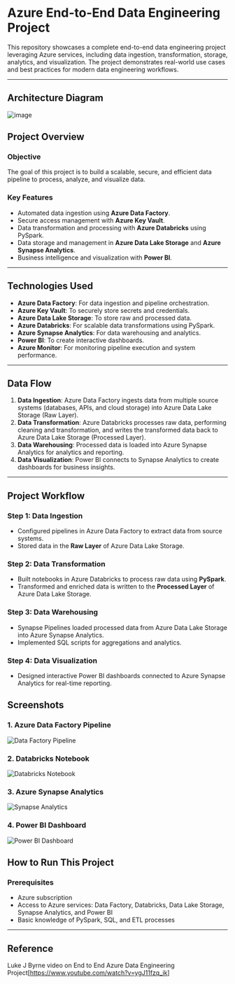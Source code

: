 # Azure End-to-End Data Engineering Project
This repository showcases a complete end-to-end data engineering project leveraging Azure services, including data ingestion, transformation, storage, analytics, and visualization. The project demonstrates real-world use cases and best practices for modern data engineering workflows.

---

## **Architecture Diagram**
![image](https://github.com/user-attachments/assets/d3cb6d8f-506b-4d94-8511-ed3db9334018)



## **Project Overview**
### **Objective**  
The goal of this project is to build a scalable, secure, and efficient data pipeline to process, analyze, and visualize data.

### **Key Features**
- Automated data ingestion using **Azure Data Factory**.
- Secure access management with **Azure Key Vault**.
- Data transformation and processing with **Azure Databricks** using PySpark.
- Data storage and management in **Azure Data Lake Storage** and **Azure Synapse Analytics**.
- Business intelligence and visualization with **Power BI**.

---

## **Technologies Used**
- **Azure Data Factory**: For data ingestion and pipeline orchestration.
- **Azure Key Vault**: To securely store secrets and credentials.
- **Azure Data Lake Storage**: To store raw and processed data.
- **Azure Databricks**: For scalable data transformations using PySpark.
- **Azure Synapse Analytics**: For data warehousing and analytics.
- **Power BI**: To create interactive dashboards.
- **Azure Monitor**: For monitoring pipeline execution and system performance.

---

## **Data Flow**
1. **Data Ingestion**: Azure Data Factory ingests data from multiple source systems (databases, APIs, and cloud storage) into Azure Data Lake Storage (Raw Layer).
2. **Data Transformation**: Azure Databricks processes raw data, performing cleaning and transformation, and writes the transformed data back to Azure Data Lake Storage (Processed Layer).
3. **Data Warehousing**: Processed data is loaded into Azure Synapse Analytics for analytics and reporting.
4. **Data Visualization**: Power BI connects to Synapse Analytics to create dashboards for business insights.

---

## **Project Workflow**
### **Step 1: Data Ingestion**
- Configured pipelines in Azure Data Factory to extract data from source systems.
- Stored data in the **Raw Layer** of Azure Data Lake Storage.

### **Step 2: Data Transformation**
- Built notebooks in Azure Databricks to process raw data using **PySpark**.
- Transformed and enriched data is written to the **Processed Layer** of Azure Data Lake Storage.

### **Step 3: Data Warehousing**
- Synapse Pipelines loaded processed data from Azure Data Lake Storage into Azure Synapse Analytics.
- Implemented SQL scripts for aggregations and analytics.

### **Step 4: Data Visualization**
- Designed interactive Power BI dashboards connected to Azure Synapse Analytics for real-time reporting.

## **Screenshots**
### 1. Azure Data Factory Pipeline
![Data Factory Pipeline](.![image](https://github.com/user-attachments/assets/b74a09fd-ded4-4540-af57-9f4d90cc2b04))

### 2. Databricks Notebook
![Databricks Notebook](./images/databricks-notebook.png)

### 3. Azure Synapse Analytics
![Synapse Analytics](./images/synapse-analytics.png)

### 4. Power BI Dashboard
![Power BI Dashboard](./images/powerbi-dashboard.png)


## **How to Run This Project**
### **Prerequisites**
- Azure subscription
- Access to Azure services: Data Factory, Databricks, Data Lake Storage, Synapse Analytics, and Power BI
- Basic knowledge of PySpark, SQL, and ETL processes

---

## **Reference**
Luke J Byrne video on End to End Azure Data Engineering Project[https://www.youtube.com/watch?v=ygJ11fzq_ik] 
